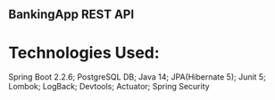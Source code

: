 ## BankingApp REST API



# Technologies Used:

Spring Boot 2.2.6;
PostgreSQL DB;
Java 14;
JPA(Hibernate 5);
Junit 5;
Lombok;
LogBack;
Devtools;
Actuator;
Spring Security
